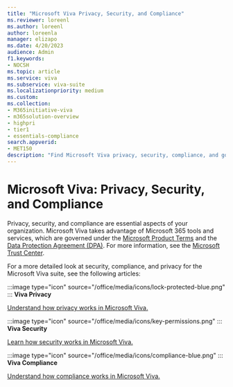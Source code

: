```yaml
---
title: "Microsoft Viva Privacy, Security, and Compliance"
ms.reviewer: loreenl
ms.author: loreenl
author: loreenla
manager: elizapo
ms.date: 4/20/2023
audience: Admin
f1.keywords:
- NOCSH
ms.topic: article
ms.service: viva
ms.subservice: viva-suite
ms.localizationpriority: medium
ms.custom:
ms.collection:  
- M365initiative-viva
- m365solution-overview
- highpri
- tier1
- essentials-compliance
search.appverid:
- MET150
description: "Find Microsoft Viva privacy, security, compliance, and governance information."
---
```


# Microsoft Viva: Privacy, Security, and Compliance

Privacy, security, and compliance are essential aspects of your organization. Microsoft Viva takes advantage of Microsoft 365 tools and services, which are governed under the [Microsoft Product Terms](https://www.microsoft.com/licensing/terms/welcome/welcomepage) and the [Data Protection Agreement (DPA)](https://www.microsoft.com/licensing/docs/view/Microsoft-Products-and-Services-Data-Protection-Addendum-DPA). For more information, see the [Microsoft Trust Center](https://www.microsoft.com/trustcenter).

For a more detailed look at security, compliance, and privacy for the Microsoft Viva suite, see the following articles:

:::image type="icon" source="/office/media/icons/lock-protected-blue.png" ::: **Viva Privacy**

[Understand how privacy works in Microsoft Viva.](/Viva/viva-privacy)

:::image type="icon" source="/office/media/icons/key-permissions.png" ::: **Viva Security**

[Learn how security works in Microsoft Viva.](/Viva/viva-security)

:::image type="icon" source="/office/media/icons/compliance-blue.png" ::: **Viva Compliance**

 [Understand how compliance works in Microsoft Viva.](/Viva/viva-compliance)
